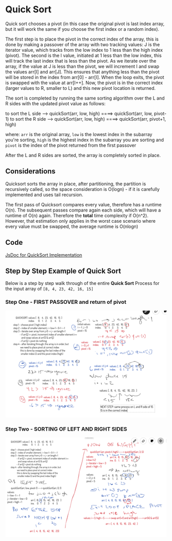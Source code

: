 # Quick Sort

Quick sort chooses a pivot (in this case the original pivot is last index array, but it will work the same if you choose the first index or a random index).

The first step is to place the pivot in the correct index of the array, this is done by making a passover of the array with two tracking values: J is the iterator value, which tracks from the low index to 1 less than the high index (pivot). The second is the I value, initiated at 1 less than the low index, this will track the last index that is less than the pivot. As we iterate over the array, if the value at J is less than the pivot, we will increment I and swap the values arr[I] and arr[J]. This ensures that anything less than the pivot will be stored in the index from arr[0] - arr[I]. When the loop exits, the pivot is swapped with the value at arr[I++]. Now, the pivot is in the correct index (larger values to R, smaller to L) and this new pivot location is returned.

The sort is completed by running the same sorting algorithm over the L and R sides with the updated pivot value as follows:

to sort the L side --> quickSort(arr, low, high) ====> quickSort(arr, low, pivot-1)
to sort the R side --> quickSort(arr, low, high) ====> quickSort(arr, pivot+1, high)

where: `arr` is the original array, `low` is the lowest index in the subarray you're sorting, `high` is the highest index in the subarray you are sorting and `pivot` is the index of the pivot returned from the first passover

After the L and R sides are sorted, the array is completely sorted in place.

## Considerations

Quicksort sorts the array in place, after partitioning, the partition is recursively called, so the space consideration is O(logn) - if it is carefully implemented and uses tail recursion.

The first pass of Quicksort compares every value, therefore has a runtime O(n). The subsequent passes compare again each side, which will have a runtime of O(n) again. Therefore the **total** time complexity if O(n^2). However, that estimation only applies in the worst case scenario where every value must be swapped, the average runtime is O(nlogn)

## Code

[JsDoc for QuickSort Implementation]((https://annethor.github.io/data-structures-and-algorithms/out/quickSort.js.html))

## Step by Step Example of Quick Sort

Below is a step by step walk through of the entire **Quick Sort** Process for the input array of `[8, 4, 23, 42, 16, 15]`

### Step One - FIRST PASSOVER and return of pivot

![Halving of the array](./quick-sort-1.png)

### Step Two - SORTING OF LEFT AND RIGHT SIDES

![Merging of the array](./quick-sort-2.png)
